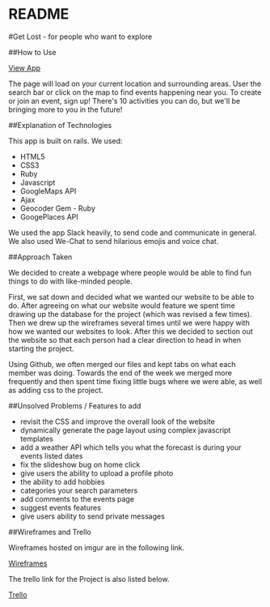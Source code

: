 # README

#Get Lost - for people who want to explore

##How to Use

[View App](https://hitch-ridesharing.herokuapp.com/)

The page will load on your current location and surrounding areas. User the search bar or click on the map to find events happening near you. To create or join an event, sign up! There's 10 activities you can do, but we'll be bringing more to you in the future!

##Explanation of Technologies

This app is built on rails. We used:

* HTML5
* CSS3
* Ruby
* Javascript
* GoogleMaps API
* Ajax
* Geocoder Gem - Ruby
* GoogePlaces API

We used the app Slack heavily, to send code and communicate in general. We also used We-Chat to send hilarious emojis and voice chat.

##Approach Taken

We decided to create a webpage where people would be able to find fun things to do with like-minded people.

First, we sat down and decided what we wanted our website to be able to do. After agreeing on what our website would feature we spent time drawing up the database for the project (which was revised a few times).
Then we drew up the wireframes several times until we were happy with how we wanted our websites to look.
After this we decided to section out the website so that each person had a clear direction to head in when starting the project.

Using Github, we often merged our files and kept tabs on what each member was doing.
Towards the end of the week we merged more frequently and then spent time fixing little bugs where we were able, as well as adding css to the project.

##Unsolved Problems / Features to add

- revisit the CSS and improve the overall look of the website
- dynamically generate the page layout using complex javascript templates
- add a weather API which tells you what the forecast is during your events listed dates
- fix the slideshow bug on home click
- give users the ability to upload a profile photo
- the ability to add hobbies
- categories your search parameters
- add comments to the events page
- suggest events features
- give users ability to send private messages

##Wireframes and Trello

Wireframes hosted on imgur are in the following link.

[Wireframes](http://imgur.com/a/YaFSx)

The trello link for the Project is also listed below.

[Trello](https://trello.com/b/yL0vdmdM/priorities#)
